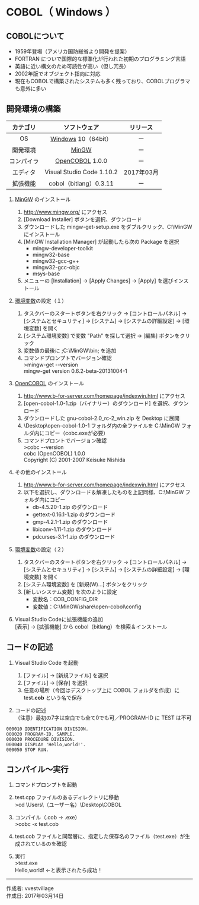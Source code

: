 # COBOL（ Windows ）

## COBOLについて

* 1959年登場（アメリカ国防総省より開発を提案）
* FORTRAN についで国際的な標準化が行われた初期のプログラミング言語
* 英語に近い構文のため可読性が高い（但し冗長）
* 2002年版でオブジェクト指向に対応
* 現在もCOBOLで構築されたシステムも多く残っており、COBOLプログラマも意外に多い

## 開発環境の構築

|カテゴリ|ソフトウェア|リリース|
|:--:|:--:|:--:|
|OS|[Windows](https://ja.wikipedia.org/wiki/Microsoft_Windows) 10（64bit）|ー|
|開発環境|[MinGW](https://ja.wikipedia.org/wiki/MinGW) |ー|
|コンパイラ|[OpenCOBOL](https://en.wikipedia.org/wiki/GnuCOBOL) 1.0.0|ー|
|エディタ|Visual Studio Code 1.10.2|2017年03月|
|拡張機能| cobol（bitlang）0.3.11|ー|

1. [MinGW](https://ja.wikipedia.org/wiki/MinGW) のインストール  
    1. http://www.mingw.org/ にアクセス
    1. [Download Installer] ボタンを選択、ダウンロード
    1. ダウンロードした mingw-get-setup.exe をダブルクリック、C:\MinGW にインストール
    1. [MinGW Installation Manager] が起動したら次の Package を選択  
        * mingw-developer-toolkit
        * mingw32-base
        * mingw32-gcc-g++
        * mingw32-gcc-objc
        * msys-base
    1. メニューの [Installation] → [Apply Changes] → [Apply] を選びインストール

1. [環境変数](http://bit.ly/2lCIAgK)の設定（１）  
    1. タスクバーのスタートボタンを右クリック → [コントロールパネル] → [システムとセキュリティ] → [システム] → [システムの詳細設定] → [環境変数] を開く
    1. [システム環境変数] で変数 "Path" を探して選択 → [編集] ボタンをクリック
    1. 変数値の最後に ;C:\MinGW\bin; を追加
    1. コマンドプロンプトでバージョン確認  
        \>mingw-get --version  
        mingw-get version 0.6.2-beta-20131004-1

1. [OpenCOBOL](https://en.wikipedia.org/wiki/GnuCOBOL) のインストール
    1. http://www.b-for-server.com/homepage/indexwin.html にアクセス
    1. [open-cobol-1.0-1.zip（バイナリー）のダウンロード] を選択、ダウンロード
    1. ダウンロードした gnu-cobol-2.0_rc-2_win.zip を Desktop に展開
    1. \Desktop\open-cobol-1.0-1 フォルダ内の全ファイルを C:\MinGW フォルダ内にコピー（cobc.exeが必要）
    1. コマンドプロントでバージョン確認  
        \>cobc --version  
        cobc (OpenCOBOL) 1.0.0  
        Copyright (C) 2001-2007 Keisuke Nishida

1. その他のインストール
    1. http://www.b-for-server.com/homepage/indexwin.html にアクセス
    1. 以下を選択し、ダウンロード＆解凍したものを上記同様、C:\MinGW フォルダ内にコピー
        * db-4.5.20-1.zip のダウンロード
        * gettext-0.16.1-1.zip のダウンロード
        * gmp-4.2.1-1.zip のダウンロード
        * libiconv-1.11-1.zip のダウンロード
        * pdcurses-3.1-1.zip のダウンロード

1. [環境変数](http://bit.ly/2lCIAgK)の設定（２）
    1. タスクバーのスタートボタンを右クリック → [コントロールパネル] → [システムとセキュリティ] → [システム] → [システムの詳細設定] → [環境変数] を開く
    1. [システム環境変数] を [新規(W)…] ボタンをクリック
    1. [新しいシステム変数] を次のように設定  
        * 変数名：COB_CONFIG_DIR
        * 変数値：C:\MinGW\share\open-cobol\config

1. Visual Studio Codeに拡張機能の追加  
    [表示] → [拡張機能] から cobol（bitlang）を検索＆インストール

## コードの記述

1. Visual Studio Code を起動
    1. [ファイル] → [新規ファイル] を選択
    1. [ファイル] → [保存] を選択
    1. 任意の場所（今回はデスクトップ上に COBOL フォルダを作成）に test<b>.cob</b> という名で保存

1. コードの記述  
（注意）最初の7字は空白でも全て0でも可／PROGRAM-ID に TEST は不可
```
000010 IDENTIFICATION DIVISION.
000020 PROGRAM-ID. SAMPLE.
000030 PROCEDURE DIVISION.
000040 DISPLAY 'Hello,world!'.
000050 STOP RUN.
```

## コンパイル〜実行

1. コマンドプロンプトを起動

1. test.cpp ファイルのあるディレクトリに移動  
\>cd \Users\（ユーザー名）\Desktop\COBOL

1. コンパイル（.cob → .exe）  
\>cobc -x test.cob

1. test.cob ファイルと同階層に、指定した保存名のファイル（test.exe）が生成されているのを確認

1. 実行  
\>test.exe  
Hello,world! ←と表示されたら成功！

***
作成者: vvestvillage  
作成日: 2017年03月14日